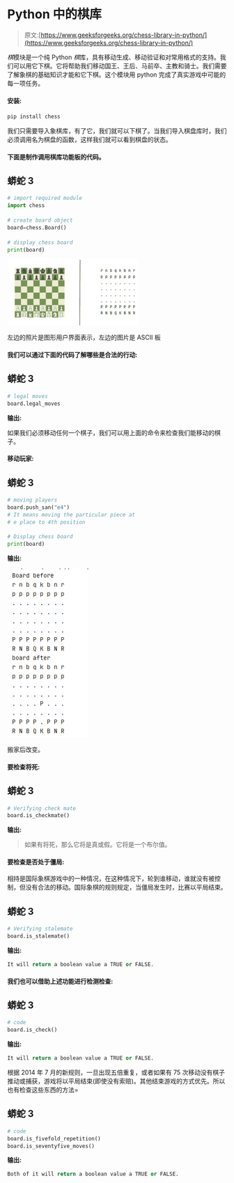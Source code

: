 # Python 中的棋库

> 原文:[https://www.geeksforgeeks.org/chess-library-in-python/](https://www.geeksforgeeks.org/chess-library-in-python/)

*棋*模块是一个纯 Python *棋*库，具有移动生成、移动验证和对常用格式的支持。我们可以用它下棋。它将帮助我们移动国王、王后、马前卒、主教和骑士。我们需要了解象棋的基础知识才能和它下棋。这个模块用 python 完成了真实游戏中可能的每一项任务。

#### 安装:

```py
pip install chess
```

我们只需要导入象棋库，有了它，我们就可以下棋了。当我们导入棋盘库时，我们必须调用名为棋盘的函数，这样我们就可以看到棋盘的状态。

#### 下面是制作调用棋库功能板的代码。

## 蟒蛇 3

```py
# import required module
import chess

# create board object
board=chess.Board()

# display chess board
print(board)
```

![](img/40ce32c9bf5508791be1868354b538bb.png)

左边的照片是图形用户界面表示，左边的图片是 ASCII 板

#### 我们可以通过下面的代码了解哪些是合法的行动:

## 蟒蛇 3

```py
# legal moves
board.legal_moves
```

**输出:**

> <legalmovegenerator at="" nf3="" nc3="" na3="" h3="" g3="" f3="" e3="" d3="" c3="" b3="" a3="" h4="" g4="" f4="" e4="" d4="" c4="" b4="" a4=""></legalmovegenerator>

如果我们必须移动任何一个棋子，我们可以用上面的命令来检查我们能移动的棋子。

#### 移动玩家:

## 蟒蛇 3

```py
# moving players
board.push_san("e4")
# It means moving the particular piece at
# e place to 4th position

# Display chess board 
print(board)
```

**输出:**

![](img/bff78e7fd4a9a78d383a726755c9935a.png)

搬家后改变。

#### 要检查将死:

## 蟒蛇 3

```py
# Verifying check mate
board.is_checkmate()
```

**输出:**

> 如果有将死，那么它将是真或假。它将是一个布尔值。

#### 要检查是否处于僵局:

相持是国际象棋游戏中的一种情况，在这种情况下，轮到谁移动，谁就没有被控制，但没有合法的移动。国际象棋的规则规定，当僵局发生时，比赛以平局结束。

## 蟒蛇 3

```py
# Verifying stalemate
board.is_stalemate()
```

**输出:**

```py
It will return a boolean value a TRUE or FALSE.
```

#### 我们也可以借助上述功能进行检测检查:

## 蟒蛇 3

```py
# code
board.is_check()
```

**输出:**

```py
It will return a boolean value a TRUE or FALSE.
```

根据 2014 年 7 月的新规则，一旦出现五倍重复，或者如果有 75 次移动没有棋子推动或捕获，游戏将以平局结束(即使没有索赔)。其他结束游戏的方式优先。所以也有检查这些东西的方法=

## 蟒蛇 3

```py
# code
board.is_fivefold_repetition()
board.is_seventyfive_moves()
```

**输出:**

```py
Both of it will return a boolean value a TRUE or FALSE.
```